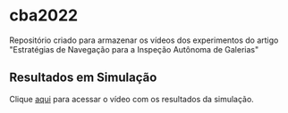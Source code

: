 # cba2022
Repositório criado para armazenar os vídeos dos experimentos do artigo "Estratégias de Navegação para a Inspeção Autônoma de Galerias"

## Resultados em Simulação
Clique [aqui](https://youtu.be/mak4WVMU05c) para acessar o vídeo com os resultados da simulação.
